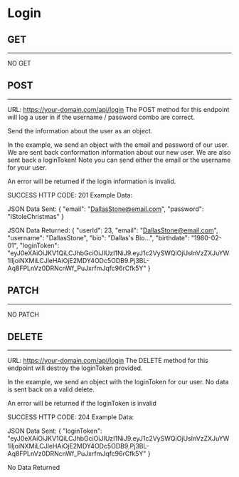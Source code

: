 # Login

## GET

---

NO GET

## POST

---

URL:
https://your-domain.com/api/login
The POST method for this endpoint will log a user in if the username / password combo are correct.

Send the information about the user as an object.


In the example, we send an object with the email and password of our user. We are sent back conformation information about our new user. We are also sent back a loginToken!
Note you can send either the email or the username for your user.


An error will be returned if the login information is invalid.


SUCCESS HTTP CODE: 201
Example Data:

JSON Data Sent:
    { 
      "email": "DallasStone@email.com",
      "password": "IStoleChristmas"
    }

JSON Data Returned: 
    { 
        "userId": 23,
        "email": "DallasStone@email.com",
        "username": "DallasStone",
        "bio": "Dallas's Bio...",
        "birthdate": "1980-02-01",
        "loginToken": "eyJ0eXAiOiJKV1QiLCJhbGciOiJIUzI1NiJ9.eyJ1c2VySWQiOjUsInVzZXJuYW1lIjoiNXMiLCJleHAiOjE2MDY4ODc5ODB9.Pj3BL-Aq8FPLnVz0DRNcnWf_PuJxrfmJqfc96rCfk5Y"
    }
    

## PATCH

---

NO PATCH

## DELETE

---

URL:
https://your-domain.com/api/login
The DELETE method for this endpoint will destroy the loginToken provided.

In the example, we send an object with the loginToken for our user. No data is sent back on a valid delete.


An error will be returned if the loginToken is invalid


SUCCESS HTTP CODE: 204
Example Data:

JSON Data Sent:
    { 
      "loginToken": "eyJ0eXAiOiJKV1QiLCJhbGciOiJIUzI1NiJ9.eyJ1c2VySWQiOjUsInVzZXJuYW1lIjoiNXMiLCJleHAiOjE2MDY4ODc5ODB9.Pj3BL-Aq8FPLnVz0DRNcnWf_PuJxrfmJqfc96rCfk5Y"
    }

No Data Returned
